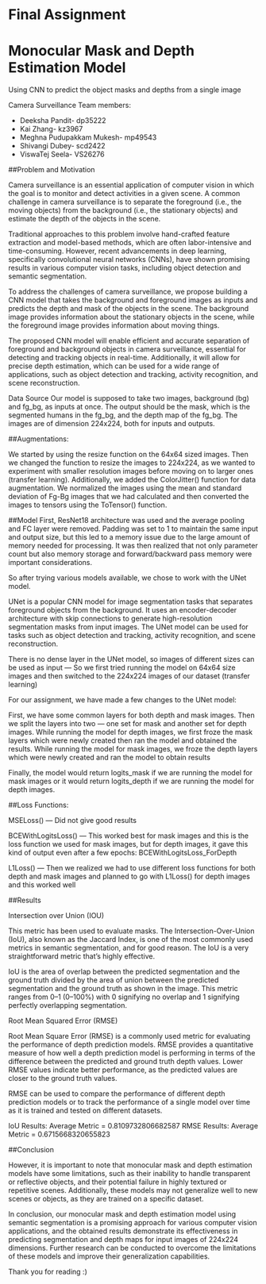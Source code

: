 # Final Assignment 

# Monocular Mask and Depth Estimation Model
  
Using CNN to predict the object masks and depths from a single image


Camera Surveillance
Team members:

- Deeksha Pandit- dp35222
- Kai Zhang- kz3967
- Meghna Pudupakkam Mukesh- mp49543
- Shivangi Dubey- scd2422
- ViswaTej Seela- VS26276

##Problem and Motivation

Camera surveillance is an essential application of computer vision in which the goal is to monitor and detect activities in a given scene. A common challenge in camera surveillance is to separate the foreground (i.e., the moving objects) from the background (i.e., the stationary objects) and estimate the depth of the objects in the scene.

Traditional approaches to this problem involve hand-crafted feature extraction and model-based methods, which are often labor-intensive and time-consuming. However, recent advancements in deep learning, specifically convolutional neural networks (CNNs), have shown promising results in various computer vision tasks, including object detection and semantic segmentation.

To address the challenges of camera surveillance, we propose building a CNN model that takes the background and foreground images as inputs and predicts the depth and mask of the objects in the scene. The background image provides information about the stationary objects in the scene, while the foreground image provides information about moving things.

The proposed CNN model will enable efficient and accurate separation of foreground and background objects in camera surveillance, essential for detecting and tracking objects in real-time. Additionally, it will allow for precise depth estimation, which can be used for a wide range of applications, such as object detection and tracking, activity recognition, and scene reconstruction.

Data Source
Our model is supposed to take two images, background (bg) and fg_bg, as inputs at once. The output should be the mask, which is the segmented humans in the fg_bg, and the depth map of the fg_bg. The images are of dimension 224x224, both for inputs and outputs.


##Augmentations:

We started by using the resize function on the 64x64 sized images. Then we changed the function to resize the images to 224x224, as we wanted to experiment with smaller resolution images before moving on to larger ones (transfer learning). Additionally, we added the ColorJitter() function for data augmentation. We normalized the images using the mean and standard deviation of Fg-Bg images that we had calculated and then converted the images to tensors using the ToTensor() function.

##Model
First, ResNet18 architecture was used and the average pooling and FC layer were removed. Padding was set to 1 to maintain the same input and output size, but this led to a memory issue due to the large amount of memory needed for processing. It was then realized that not only parameter count but also memory storage and forward/backward pass memory were important considerations.

So after trying various models available, we chose to work with the UNet model.

UNet is a popular CNN model for image segmentation tasks that separates foreground objects from the background. It uses an encoder-decoder architecture with skip connections to generate high-resolution segmentation masks from input images. The UNet model can be used for tasks such as object detection and tracking, activity recognition, and scene reconstruction.

There is no dense layer in the UNet model, so images of different sizes can be used as input — So we first tried running the model on 64x64 size images and then switched to the 224x224 images of our dataset (transfer learning)


For our assignment, we have made a few changes to the UNet model:

First, we have some common layers for both depth and mask images. Then we split the layers into two — one set for mask and another set for depth images. While running the model for depth images, we first froze the mask layers which were newly created then ran the model and obtained the results. While running the model for mask images, we froze the depth layers which were newly created and ran the model to obtain results

Finally, the model would return logits_mask if we are running the model for mask images or it would return logits_depth if we are running the model for depth images.

##Loss Functions:

MSELoss() — Did not give good results

BCEWithLogitsLoss() — This worked best for mask images and this is the loss function we used for mask images, but for depth images, it gave this kind of output even after a few epochs: BCEWithLogitsLoss_ForDepth

L1Loss() — Then we realized we had to use different loss functions for both depth and mask images and planned to go with L1Loss() for depth images and this worked well

##Results

Intersection over Union (IOU)

This metric has been used to evaluate masks. The Intersection-Over-Union (IoU), also known as the Jaccard Index, is one of the most commonly used metrics in semantic segmentation, and for good reason. The IoU is a very straightforward metric that’s highly effective.

IoU is the area of overlap between the predicted segmentation and the ground truth divided by the area of union between the predicted segmentation and the ground truth as shown in the image. This metric ranges from 0–1 (0–100%) with 0 signifying no overlap and 1 signifying perfectly overlapping segmentation.

Root Mean Squared Error (RMSE)

Root Mean Square Error (RMSE) is a commonly used metric for evaluating the performance of depth prediction models. RMSE provides a quantitative measure of how well a depth prediction model is performing in terms of the difference between the predicted and ground truth depth values. Lower RMSE values indicate better performance, as the predicted values are closer to the ground truth values.

RMSE can be used to compare the performance of different depth prediction models or to track the performance of a single model over time as it is trained and tested on different datasets.

IoU Results: Average Metric = 0.8109732806682587
RMSE Results: Average Metric = 0.6715668320655823

##Conclusion

However, it is important to note that monocular mask and depth estimation models have some limitations, such as their inability to handle transparent or reflective objects, and their potential failure in highly textured or repetitive scenes. Additionally, these models may not generalize well to new scenes or objects, as they are trained on a specific dataset.

In conclusion, our monocular mask and depth estimation model using semantic segmentation is a promising approach for various computer vision applications, and the obtained results demonstrate its effectiveness in predicting segmentation and depth maps for input images of 224x224 dimensions. Further research can be conducted to overcome the limitations of these models and improve their generalization capabilities.

Thank you for reading :)
